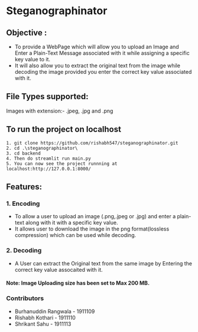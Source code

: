 # Steganographinator

## Objective : 
* To provide a WebPage which will allow you to upload an Image and Enter a Plain-Text Message associated with it while assigning a specific key value to it.
* It will also allow you to extract the original text from the image while decoding the image provided you enter the correct key value associated with it.

## File Types supported: 
Images with extension:- .jpeg, .jpg and .png

## To run the project on localhost
```
1. git clone https://github.com/rishabh547/steganographinator.git
2. cd .\steganographinator\
3. cd backend
4. Then do streamlit run main.py
5. You can now see the project runnning at localhost:http://127.0.0.1:8000/
```

## Features:

 ### 1. Encoding
  * To allow a user to upload an image (.png,.jpeg or .jpg) and enter a plain-text along with it with a specific key value.
  * It allows user to download the image in the png format(lossless compression) which can be used while decoding.
 
 ### 2. Decoding
  * A User can extract the Original text from the same image by Entering the correct key value assocaited with it.
 
 
 #### Note: Image Uploading size has been set to Max 200 MB.
 
 ### Contributors
 * Burhanuddin Rangwala - 1911109
 * Rishabh Kothari - 1911110
 * Shrikant Sahu - 1911113
